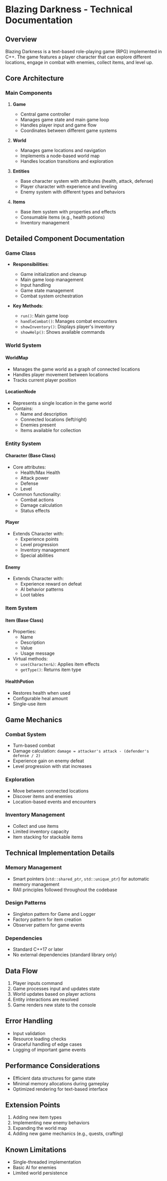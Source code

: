 # Blazing Darkness - Technical Documentation

## Overview
Blazing Darkness is a text-based role-playing game (RPG) implemented in C++. The game features a player character that can explore different locations, engage in combat with enemies, collect items, and level up.

## Core Architecture

### Main Components

1. **Game**
   - Central game controller
   - Manages game state and main game loop
   - Handles player input and game flow
   - Coordinates between different game systems

2. **World**
   - Manages game locations and navigation
   - Implements a node-based world map
   - Handles location transitions and exploration

3. **Entities**
   - Base character system with attributes (health, attack, defense)
   - Player character with experience and leveling
   - Enemy system with different types and behaviors

4. **Items**
   - Base item system with properties and effects
   - Consumable items (e.g., health potions)
   - Inventory management

## Detailed Component Documentation

### Game Class
- **Responsibilities**:
  - Game initialization and cleanup
  - Main game loop management
  - Input handling
  - Game state management
  - Combat system orchestration

- **Key Methods**:
  - `run()`: Main game loop
  - `handleCombat()`: Manages combat encounters
  - `showInventory()`: Displays player's inventory
  - `showHelp()`: Shows available commands

### World System

#### WorldMap
- Manages the game world as a graph of connected locations
- Handles player movement between locations
- Tracks current player position

#### LocationNode
- Represents a single location in the game world
- Contains:
  - Name and description
  - Connected locations (left/right)
  - Enemies present
  - Items available for collection

### Entity System

#### Character (Base Class)
- Core attributes:
  - Health/Max Health
  - Attack power
  - Defense
  - Level
- Common functionality:
  - Combat actions
  - Damage calculation
  - Status effects

#### Player
- Extends Character with:
  - Experience points
  - Level progression
  - Inventory management
  - Special abilities

#### Enemy
- Extends Character with:
  - Experience reward on defeat
  - AI behavior patterns
  - Loot tables

### Item System

#### Item (Base Class)
- Properties:
  - Name
  - Description
  - Value
  - Usage message
- Virtual methods:
  - `use(Character&)`: Applies item effects
  - `getType()`: Returns item type

#### HealthPotion
- Restores health when used
- Configurable heal amount
- Single-use item

## Game Mechanics

### Combat System
- Turn-based combat
- Damage calculation: `damage = attacker's attack - (defender's defense / 2)`
- Experience gain on enemy defeat
- Level progression with stat increases

### Exploration
- Move between connected locations
- Discover items and enemies
- Location-based events and encounters

### Inventory Management
- Collect and use items
- Limited inventory capacity
- Item stacking for stackable items

## Technical Implementation Details

### Memory Management
- Smart pointers (`std::shared_ptr`, `std::unique_ptr`) for automatic memory management
- RAII principles followed throughout the codebase

### Design Patterns
- Singleton pattern for Game and Logger
- Factory pattern for item creation
- Observer pattern for game events

### Dependencies
- Standard C++17 or later
- No external dependencies (standard library only)

## Data Flow
1. Player inputs command
2. Game processes input and updates state
3. World updates based on player actions
4. Entity interactions are resolved
5. Game renders new state to the console

## Error Handling
- Input validation
- Resource loading checks
- Graceful handling of edge cases
- Logging of important game events

## Performance Considerations
- Efficient data structures for game state
- Minimal memory allocations during gameplay
- Optimized rendering for text-based interface

## Extension Points
1. Adding new item types
2. Implementing new enemy behaviors
3. Expanding the world map
4. Adding new game mechanics (e.g., quests, crafting)

## Known Limitations
- Single-threaded implementation
- Basic AI for enemies
- Limited world persistence